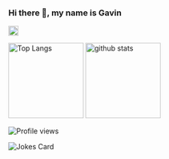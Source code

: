 ### Hi there 👋, my name is Gavin
<p align="left"> 
  <a href="https://github.com/Gavinfon">
    <img height="20" src="https://img.shields.io/github/followers/Gavinfon?label=follow&logo=github&style=flat" />
  </a>
  </p>
  <p align="left"> 
  <img alt="Top Langs" height="150px" src="https://github-readme-stats.vercel.app/api/top-langs/?username=Gavinfon&layout=compact&count_private=true&show_icons=true&show_icons=true&theme=onedark" />
  <img alt="github stats" height="150px" src="https://github-readme-stats.vercel.app/api?username=Gavinfon&count_private=true&show_icons=true&show_icons=true&theme=onedark" />
</p>




  
  

  
  
  
  
  

![Profile views](https://gpvc.arturio.dev/Gavinfon)

![Jokes Card](https://readme-jokes.vercel.app/api)
